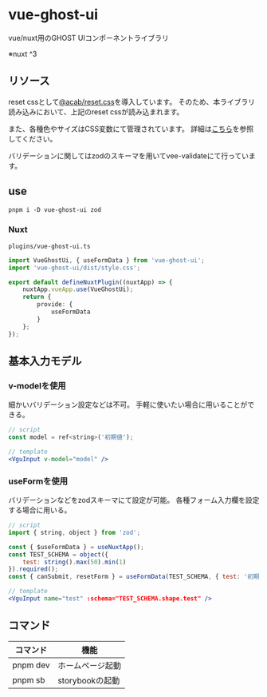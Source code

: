 # vue-ghost-ui

vue/nuxt用のGHOST UIコンポーネントライブラリ

※nuxt ^3

## リソース

reset cssとして[@acab/reset.css](https://github.com/mayank99/reset.css)を導入しています。
そのため、本ライブラリ読み込みにおいて、上記のreset cssが読み込まれます。

また、各種色やサイズはCSS変数にて管理されています。
詳細は[こちら](https://github.com/furutsubaki/vue-ghost-ui/blob/develop/src/assets/css/variables.css)を参照してください。

バリデーションに関してはzodのスキーマを用いてvee-validateにて行っています。

## use

```shell
pnpm i -D vue-ghost-ui zod
```

### Nuxt

`plugins/vue-ghost-ui.ts`

```ts
import VueGhostUi, { useFormData } from 'vue-ghost-ui';
import 'vue-ghost-ui/dist/style.css';

export default defineNuxtPlugin((nuxtApp) => {
    nuxtApp.vueApp.use(VueGhostUi);
    return {
        provide: {
            useFormData
        }
    };
});
```

## 基本入力モデル

### v-modelを使用

細かいバリデーション設定などは不可。
手軽に使いたい場合に用いることができる。

```jsx
// script
const model = ref<string>('初期値');

// template
<VguInput v-model="model" />
```

### useFormを使用

バリデーションなどをzodスキーマにて設定が可能。
各種フォーム入力欄を設定する場合に用いる。

```jsx
// script
import { string, object } from 'zod';

const { $useFormData } = useNuxtApp();
const TEST_SCHEMA = object({
    test: string().max(50).min(1)
}).required();
const { canSubmit, resetForm } = useFormData(TEST_SCHEMA, { test: '初期値' });

// template
<VguInput name="test" :schema="TEST_SCHEMA.shape.test" />
```

## コマンド

|コマンド|機能|
|---|---|
|pnpm dev|ホームページ起動|
|pnpm sb|storybookの起動|
